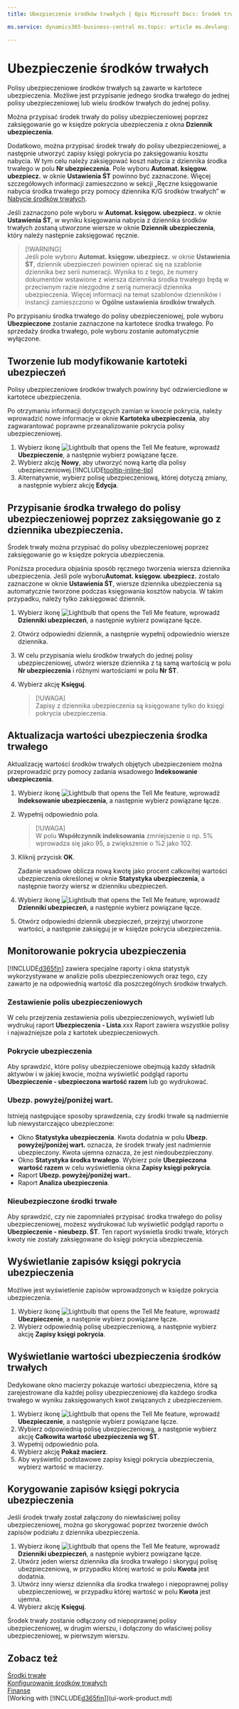 ```yaml
---
title: Ubezpieczenie środków trwałych | Opis Microsoft Docs: Środek trwały można przypisać do polisy ubezpieczeniowej, której odzwierciedleniem jest  kartoteka ubezpieczenia.services: project-madeira documentationcenter: '' author: SorenGP

ms.service: dynamics365-business-central ms.topic: article ms.devlang: na ms.tgt\_pltfrm: na ms.workload: na ms.search.keywords: policy, coverage ms.date: 10/01/2018 ms.author: sgroespe

---
```

# Ubezpieczenie środków trwałych
Polisy ubezpieczeniowe środków trwałych są zawarte w kartotece ubezpieczenia. Możliwe jest przypisanie jednego środka trwałego do jednej polisy ubezpieczeniowej lub wielu środków trwałych do jednej polisy.

Można przypisać środek trwały do polisy ubezpieczeniowej poprzez zaksięgowanie go w księdze pokrycia ubezpieczenia z okna **Dziennik ubezpieczenia**.

Dodatkowo, można przypisać środek trwały do polisy ubezpieczeniowej, a następnie utworzyć zapisy księgi pokrycia po zaksięgowaniu kosztu nabycia. W tym celu należy zaksięgować koszt nabycia z dziennika środka trwałego w polu **Nr ubezpieczenia**. Pole wyboru **Automat. księgow. ubezpiecz.** w oknie **Ustawienia ŚT** powinno być zaznaczone. Więcej szczegółowych informacji zamieszczono w sekcji „Ręczne księgowanie nabycia środka trwałego przy pomocy dziennika K/G środków trwałych” w [Nabycie środków trwałych](fa-how-acquire.md).

Jeśli zaznaczono pole wyboru w **Automat. księgow. ubezpiecz.** w oknie **Ustawienia ŚT**, w wyniku księgowania nabycia z dziennika środków trwałych zostaną utworzone wiersze  w oknie **Dziennik ubezpieczenia**, który należy następnie zaksięgować ręcznie.

> \[!WARNING]  
>   Jeśli pole wyboru **Automat. księgow. ubezpiecz.** w oknie **Ustawienia  ŚT**, dziennik ubezpieczeń powinien opierać się na szablonie dziennika bez serii numeracji. Wynika to z tego, że numery dokumentów  wstawione z wiersza dziennika środka trwałego będą w przeciwnym razie niezgodne z serią numeracji dziennika ubezpieczenia. Więcej informacji na temat szablonów dzienników i instancji zamieszczono w **Ogólne ustawienia środków trwałych**.

Po przypisaniu środka trwałego do polisy ubezpieczeniowej, pole wyboru **Ubezpieczone** zostanie zaznaczone na kartotece środka trwałego. Po sprzedaży środka trwałego, pole wyboru zostanie automatycznie wyłączone.

## Tworzenie lub modyfikowanie kartoteki ubezpieczeń
Polisy ubezpieczeniowe środków trwałych powinny być odzwierciedlone w kartotece ubezpieczenia.

Po otrzymaniu informacji dotyczących zamian w kwocie pokrycia, należy wprowadzić nowe informacje w oknie **Kartoteka ubezpieczenia**, aby zagwarantować poprawne przeanalizowanie pokrycia polisy ubezpieczeniowej.  

1. Wybierz ikonę ![Lightbulb that opens the Tell Me feature](media/ui-search/search_small.png "Powiedz mi co chcesz zrobić"), wprowadź **Ubezpieczenie**, a następnie wybierz powiązane łącze.
2. Wybierz akcję **Nowy**, aby utworzyć nową kartę dla polisy ubezpieczeniowej.\[!INCLUDE[tooltip-inline-tip](includes/tooltip-inline-tip_md.md)]
3. Alternatywnie, wybierz polisę ubezpieczeniową, której dotyczą zmiany, a następnie wybierz akcję **Edycja**.

## Przypisanie środka trwałego do polisy ubezpieczeniowej poprzez zaksięgowanie go z dziennika ubezpieczenia.
Środek trwały można przypisać do polisy ubezpieczeniowej poprzez zaksięgowanie go w księdze pokrycia ubezpieczenia.  

Poniższa procedura objaśnia sposób ręcznego tworzenia wiersza dziennika ubezpieczenia. Jeśli pole wyboru**Automat. księgow. ubezpiecz.** zostało zaznaczone w oknie **Ustawienia ŚT**, wiersze dziennika ubezpieczenia są automatycznie tworzone podczas księgowania kosztów nabycia. W takim przypadku, należy tylko zaksięgować dziennik.  

1. Wybierz ikonę ![Lightbulb that opens the Tell Me feature](media/ui-search/search_small.png "Powiedz mi co chcesz zrobić"), wprowadź **Dzienniki ubezpieczeń**, a następnie wybierz powiązane łącze.  
2. Otwórz odpowiedni dziennik, a następnie wypełnij odpowiednio wiersze dziennika.  
3. W celu przypisania wielu środków trwałych do jednej polisy ubezpieczeniowej, utwórz wiersze dziennika z tą samą wartością w polu **Nr ubezpieczenia** i różnymi wartościami w polu **Nr  ŚT**.  
4. Wybierz akcję **Księguj**.  

    > \[!UWAGA]  
    >   Zapisy z dziennika ubezpieczenia są księgowane tylko do księgi pokrycia ubezpieczenia.  

## Aktualizacja wartości ubezpieczenia środka trwałego
Aktualizację wartości środków trwałych objętych ubezpieczeniem można przeprowadzić przy pomocy zadania wsadowego **Indeksowanie ubezpieczenia**.  

1. Wybierz ikonę ![Lightbulb that opens the Tell Me feature](media/ui-search/search_small.png "Powiedz mi co chcesz zrobić"), wprowadź **Indeksowanie ubezpieczenia**, a następnie wybierz powiązane łącze.
2. Wypełnij odpowiednio pola.

    > \[!UWAGA]  
    >   W polu **Współczynnik indeksowania** zmniejszenie o np. 5% wprowadza się jako 95, a zwiększenie o %2 jako 102.  
3. Kliknij przycisk **OK**.  

   Zadanie wsadowe oblicza nową kwotę jako procent całkowitej wartości ubezpieczenia określonej w oknie **Statystyka ubezpieczenia**, a następnie tworzy wiersz w dzienniku ubezpieczeń.  
4. Wybierz ikonę ![Lightbulb that opens the Tell Me feature](media/ui-search/search_small.png "Powiedz mi co chcesz zrobić"), wprowadź **Dzienniki ubezpieczeń**, a następnie wybierz powiązane łącze.  
5. Otwórz odpowiedni dziennik ubezpieczeń, przejrzyj utworzone wartości, a następnie zaksięguj je w księdze pokrycia ubezpieczenia.  

## Monitorowanie pokrycia ubezpieczenia
\[!INCLUDE[d365fin](includes/d365fin_md.md)] zawiera specjalne raporty i okna statystyk wykorzystywane w analizie polis ubezpieczeniowych oraz tego, czy zawarto je na odpowiednią wartość dla poszczególnych środków trwałych.  

### Zestawienie polis ubezpieczeniowych
W celu przejrzenia zestawienia polis ubezpieczeniowych, wyświetl lub wydrukuj raport **Ubezpieczenia - Lista**.xxx Raport zawiera wszystkie polisy i najważniejsze pola z kartotek ubezpieczeniowych.  

### Pokrycie ubezpieczenia
 Aby sprawdzić, które polisy ubezpieczeniowe obejmują każdy składnik aktywów i w jakiej kwocie, można wyświetlić podgląd raportu **Ubezpieczenie - ubezpieczona wartość razem** lub go wydrukować.  

### Ubezp. powyżej/poniżej wart.
Istnieją następujące sposoby sprawdzenia, czy środki trwałe są nadmiernie lub niewystarczająco ubezpieczone:  

* Okno **Statystyka ubezpieczenia**. Kwota dodatnia w polu **Ubezp. powyżej/poniżej wart.** oznacza, że środek trwały jest nadmiernie ubezpieczony. Kwota ujemna oznacza, że jest niedoubezpieczony.  
* Okno **Statystyka środka trwałego**. Wybierz pole **Ubezpieczona wartość razem** w celu wyświetlenia okna  **Zapisy księgi pokrycia**.  
* Raport **Ubezp. powyżej/poniżej wart.**.  
* Raport **Analiza ubezpieczenia**.  

### Nieubezpieczone środki trwałe
Aby sprawdzić, czy nie zapomniałeś przypisać środka trwałego do polisy ubezpieczeniowej, możesz wydrukować lub wyświetlić podgląd raportu o **Ubezpieczenie - nieubezp. ŚT**. Ten raport wyświetla środki trwałe, których kwoty nie zostały zaksięgowane do księgi pokrycia ubezpieczenia.  

## Wyświetlanie zapisów księgi pokrycia ubezpieczenia
Możliwe jest wyświetlenie zapisów wprowadzonych w księdze pokrycia ubezpieczenia.  

1. Wybierz ikonę ![Lightbulb that opens the Tell Me feature](media/ui-search/search_small.png "Powiedz mi co chcesz zrobić"), wprowadź **Ubezpieczenie**, a następnie wybierz powiązane łącze.  
2. Wybierz odpowiednią polisę ubezpieczeniową, a następnie wybierz akcję **Zapisy księgi pokrycia**.  

## Wyświetlanie wartości ubezpieczenia środków trwałych
Dedykowane okno macierzy pokazuje wartości ubezpieczenia, które są zarejestrowane dla każdej polisy ubezpieczeniowej dla każdego środka trwałego w wyniku zaksięgowanych kwot związanych z ubezpieczeniem.  

1. Wybierz ikonę ![Lightbulb that opens the Tell Me feature](media/ui-search/search_small.png "Powiedz mi co chcesz zrobić"), wprowadź **Ubezpieczenie**, a następnie wybierz powiązane łącze.  
2. Wybierz odpowiednią polisę ubezpieczeniową, a następnie wybierz akcję **Całkowita wartość ubezpieczenia wg ŚT**.  
3. Wypełnij odpowiednio pola.  
4. Wybierz akcję **Pokaż macierz**.  
5. Aby wyświetlić podstawowe zapisy księgi pokrycia ubezpieczenia, wybierz wartość w macierzy.  

## Korygowanie zapisów księgi pokrycia ubezpieczenia
Jeśli środek trwały został załączony do niewłaściwej polisy ubezpieczeniowej, można go skorygować poprzez tworzenie dwóch zapisów podziału z dziennika ubezpieczenia.  

1. Wybierz ikonę ![Lightbulb that opens the Tell Me feature](media/ui-search/search_small.png "Powiedz mi co chcesz zrobić"), wprowadź **Dzienniki ubezpieczeń**, a następnie wybierz powiązane łącze.  
2. Utwórz jeden wiersz dziennika dla środka trwałego i skoryguj polisę ubezpieczeniową, w przypadku której wartość w polu **Kwota** jest dodatnia.  
3. Utwórz inny wiersz dziennika dla środka trwałego i niepoprawnej polisy ubezpieczeniowej, w przypadku której wartość w polu **Kwota** jest ujemna.  
4. Wybierz akcję **Księguj**.  

Środek trwały zostanie odłączony od niepoprawnej polisy ubezpieczeniowej, w drugim wierszu, i dołączony do właściwej polisy ubezpieczeniowej, w pierwszym wierszu.  

## Zobacz też
[Środki trwałe](fa-manage.md)  
[Konfigurowanie środków trwałych](fa-setup.md)  
[Finanse](finance.md)  
\[Working with \[!INCLUDE[d365fin](includes/d365fin_md.md)]\](ui-work-product.md)  
